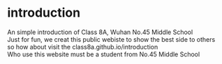 # introduction
An simple introduction of Class 8A, Wuhan No.45 Middle School<br>
Just for fun, we creat this public webiste to show the best side to others<br>
so how about visit the class8a.github.io/introduction<br>
Who use this website must be a student from No.45 Middle School<br>
